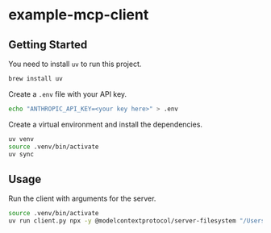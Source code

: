 # example-mcp-client

## Getting Started

You need to install `uv` to run this project.

```bash
brew install uv
```

Create a `.env` file with your API key.

```bash
echo "ANTHROPIC_API_KEY=<your key here>" > .env
```

Create a virtual environment and install the dependencies.

```bash
uv venv
source .venv/bin/activate
uv sync
```

## Usage

Run the client with arguments for the server.

```bash
source .venv/bin/activate
uv run client.py npx -y @modelcontextprotocol/server-filesystem "/Users/{username}/Desktop/"
```
